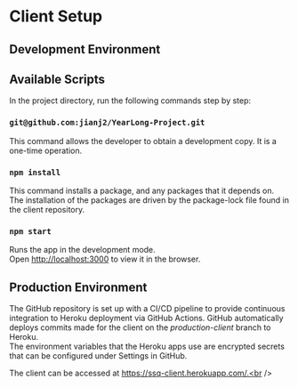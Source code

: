 # Client Setup

## Development Environment

## Available Scripts

In the project directory, run the following commands step by step:

### `git@github.com:jianj2/YearLong-Project.git`

This command allows the developer to obtain a development copy. It is a one-time operation.<br />

### `npm install`

This command installs a package, and any packages that it depends on. The installation of the packages are driven by the package-lock file found in the client repository.<br />

### `npm start`

Runs the app in the development mode.<br />
Open [http://localhost:3000](http://localhost:3000) to view it in the browser.

## Production Environment

The GitHub repository is set up with a CI/CD pipeline to provide continuous integration to Heroku deployment via GitHub Actions. GitHub automatically deploys commits made for the client on the *production-client* branch to Heroku.<br />
The environment variables that the Heroku apps use are encrypted secrets that can be configured under Settings in GitHub.<br />

The client can be accessed at https://ssq-client.herokuapp.com/.<br />


